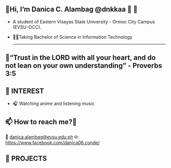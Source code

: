 👋Hi, I’m  Danica C. Alambag
@dnkkaa 🫰
🫰
  ----------------------------------------------------------------------------------------------------
- A student of Eastern Visayas State University - Ormoc City Campus (EVSU-OCC).
- 👩‍🎓Taking Bachelor of Science in Information Technology

  ---------------------------------------------------------------------------------------------------
🙏“Trust in the LORD with all your heart, and do not lean on your own understanding” - Proverbs 3:5
  ----------------------------------------------------------------------------------------------------
  
👀 INTEREST
  ----------------------------------------------------------------------------------------------------
- 🎧 Watching anime and listening music

📫 How to reach me?🤔
  ----------------------------------------------------------------------------------------

  📨 danica.alambag@evsu.edu.ph
  🌐: https://www.facebook.com/danica06.conde/

🤝 PROJECTS
  ----------------------------------------------------------------------------------------------------

